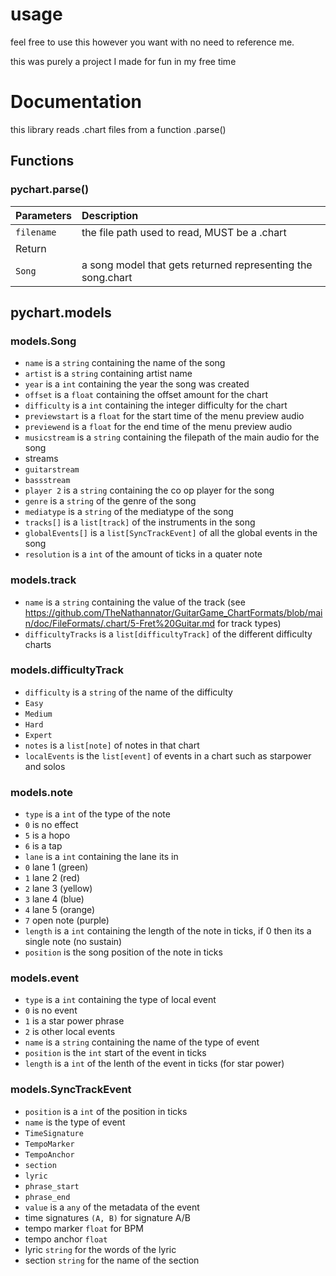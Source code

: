 # usage

feel free to use this however you want with no need to reference me.

this was purely a project I made for fun in my free time


# Documentation

this library reads .chart files from a function .parse()

## Functions

### pychart.parse()
| Parameters | Description                              |
| :--------  | :---------                            |
| `filename` | the file path used to read, MUST be a .chart    |
| Return     |                               |
| `Song`     | a song model that gets returned representing the song.chart |


## pychart.models

### models.Song
 - `name` is a `string` containing the name of the song
 - `artist` is a `string` containing artist name
 - `year` is a `int` containing the year the song was created
 - `offset` is a `float` containing the offset amount for the chart
 - `difficulty` is a `int` containing the integer difficulty for the chart
 - `previewstart` is a `float` for the start time of the menu preview audio
 - `previewend` is a `float` for the end time of the menu preview audio
 - `musicstream` is a `string` containing the filepath of the main audio for the song
 - streams
  - `guitarstream`
  - `bassstream`
 - `player 2` is a `string` containing the co op player for the song
 - `genre` is a `string` of the genre of the song
 - `mediatype` is a `string` of the mediatype of the song
 - `tracks[]` is a `list[track]` of the instruments in the song
 - `globalEvents[]` is a `list[SyncTrackEvent]` of all the global events in the song
 - `resolution` is a `int` of the amount of ticks in a quater note

### models.track
 - `name` is a `string` containing the value of the track (see https://github.com/TheNathannator/GuitarGame_ChartFormats/blob/main/doc/FileFormats/.chart/5-Fret%20Guitar.md for track types)
 - `difficultyTracks` is a `list[difficultyTrack]` of the different difficulty charts

### models.difficultyTrack
 - `difficulty` is a `string` of the name of the difficulty
  - `Easy`
  - `Medium`
  - `Hard`
  - `Expert`
 - `notes` is a `list[note]` of notes in that chart
 - `localEvents` is the `list[event]` of events in a chart such as starpower and solos

### models.note
 - `type` is a `int` of the type of the note
  - `0` is no effect
  - `5` is a hopo
  - `6` is a tap
 - `lane` is a `int` containing the lane its in
  - `0` lane 1 (green)
  - `1` lane 2 (red)
  - `2` lane 3 (yellow)
  - `3` lane 4 (blue)
  - `4` lane 5 (orange)
  - `7` open note (purple)
 - `length` is a `int` containing the length of the note in ticks, if 0 then its a single note (no sustain)
 - `position` is the song position of the note in ticks

### models.event
 - `type` is a `int` containing the type of local event
  - `0` is no event
  - `1` is a star power phrase
  - `2` is other local events
 - `name` is a `string` containing the name of the type of event
 - `position` is the `int` start of the event in ticks
 - `length` is a `int` of the lenth of the event in ticks (for star power)

### models.SyncTrackEvent
 - `position` is a `int` of the position in ticks
 - `name` is the type of event
  - `TimeSignature`
  - `TempoMarker`
  - `TempoAnchor`
  - `section`
  - `lyric`
  - `phrase_start`
  - `phrase_end`
 - `value` is a `any` of the metadata of the event
  - time signatures `(A, B)` for signature A/B
  - tempo marker `float` for BPM
  - tempo anchor `float`
  - lyric `string` for the words of the lyric
  - section `string` for the name of the section
  
